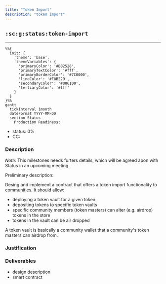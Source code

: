 ```yaml
---
title: "Token Import"
description: "token import"
---
```

## `:sc:g:status:token-import`
---

```mermaid
%%{ 
  init: { 
    'theme': 'base', 
    'themeVariables': { 
      'primaryColor': '#BB2528', 
      'primaryTextColor': '#fff', 
      'primaryBorderColor': '#7C0000', 
      'lineColor': '#F8B229', 
      'secondaryColor': '#006100', 
      'tertiaryColor': '#fff' 
    } 
  } 
}%%
gantt
  tickInterval 1month
  dateFormat YYYY-MM-DD 
  section Status
    Production Readiness:
```

- status: 0%
- CC:

### Description

*Note*: This milestones needs furters details, which will be agreed apon with Status in an upcoming meeting.

Preliminary description:

Desing and implement a contract that offers a  token import functionality to communities.
It should allow:
- deploying a token vault for a given token
- depositing tokens to specific token vaults
- specific community members (token masters) can alter (e.g. airdrop) tokens in the store
- tokens in the vault can be air dropped

A token vault is basically a community wallet that a community's token masters can airdrop from.

### Justification


### Deliverables

* design description
* smart contract



